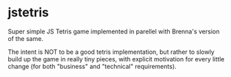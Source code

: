 # jstetris

Super simple JS Tetris game implemented in parellel with Brenna's version of the same.

The intent is NOT to be a good tetris implementation, but rather to slowly build up the game in really tiny pieces, with explicit motivation for every little change (for both "business" and "technical" requirements).
